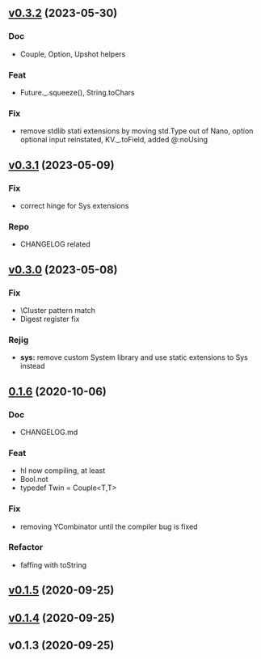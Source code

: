 
<a name="v0.3.2"></a>
## [v0.3.2](https://github.com/ohmrun/stx_nano/compare/v0.3.1...v0.3.2) (2023-05-30)

### Doc

* Couple, Option, Upshot helpers

### Feat

* Future._.squeeze(), String.toChars

### Fix

* remove stdlib stati extensions by moving std.Type out of Nano, option optional input reinstated, KV._.toField, added @:noUsing


<a name="v0.3.1"></a>
## [v0.3.1](https://github.com/ohmrun/stx_nano/compare/v0.3.0...v0.3.1) (2023-05-09)

### Fix

* correct hinge for Sys extensions

### Repo

* CHANGELOG related


<a name="v0.3.0"></a>
## [v0.3.0](https://github.com/ohmrun/stx_nano/compare/0.1.6...v0.3.0) (2023-05-08)

### Fix

* \Cluster pattern match
* Digest register fix

### Rejig

* **sys:** remove custom System library and use static extensions to Sys instead


<a name="0.1.6"></a>
## [0.1.6](https://github.com/ohmrun/stx_nano/compare/v0.1.5...0.1.6) (2020-10-06)

### Doc

* CHANGELOG.md

### Feat

* hl now compiling, at least
* Bool.not
* typedef Twin<T> = Couple<T,T>

### Fix

* removing YCombinator until the compiler bug is fixed

### Refactor

* faffing with toString


<a name="v0.1.5"></a>
## [v0.1.5](https://github.com/ohmrun/stx_nano/compare/v0.1.4...v0.1.5) (2020-09-25)


<a name="v0.1.4"></a>
## [v0.1.4](https://github.com/ohmrun/stx_nano/compare/v0.1.3...v0.1.4) (2020-09-25)


<a name="v0.1.3"></a>
## v0.1.3 (2020-09-25)

